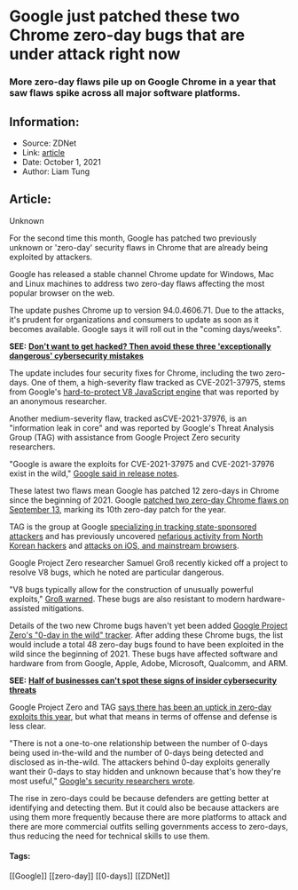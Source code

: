 # Google just patched these two Chrome zero-day bugs that are under attack right now
### More zero-day flaws pile up on Google Chrome in a year that saw flaws spike across all major software platforms.

## Information:
+ Source: ZDNet
+ Link: [article](https://www.zdnet.com/article/google-just-patched-these-two-chrome-zero-day-bugs-that-are-under-attack-right-now/)
+ Date: October 1, 2021
+ Author: Liam Tung


## Article:
Unknown

For the second time this month, Google has patched two previously unknown or 'zero-day' security flaws in Chrome that are already being exploited by attackers.     

Google has released a stable channel Chrome update for Windows, Mac and Linux machines to address two zero-day flaws affecting the most popular browser on the web. 

The update pushes Chrome up to version 94.0.4606.71. Due to the attacks, it's prudent for organizations and consumers to update as soon as it becomes available. Google says it will roll out in the "coming days/weeks". 

**SEE:** [**Don't want to get hacked? Then avoid these three 'exceptionally dangerous' cybersecurity mistakes**](https://www.zdnet.com/article/dont-want-to-get-hacked-then-avoid-these-three-exceptionally-dangerous-cybersecurity-mistakes/)

The update includes four security fixes for Chrome, including the two zero-days. One of them, a high-severity flaw tracked as CVE-2021-37975, stems from Google's [hard-to-protect V8 JavaScript engine](https://www.zdnet.com/article/bugs-in-chromes-javascript-engine-can-lead-to-powerful-exploits-this-project-aims-to-stop-them/) that was reported by an anonymous researcher. 

Another medium-severity flaw, tracked asCVE-2021-37976, is an "information leak in core" and was reported by Google's Threat Analysis Group (TAG) with assistance from Google Project Zero security researchers.     

"Google is aware the exploits for CVE-2021-37975 and CVE-2021-37976 exist in the wild," [Google said in release notes](https://chromereleases.googleblog.com/2021/09/stable-channel-update-for-desktop_30.html).






These latest two flaws mean Google has patched 12 zero-days in Chrome since the beginning of 2021. Google [patched two zero-day Chrome flaws on September 13](https://www.zdnet.com/article/google-patches-two-chrome-zero-days/), marking its 10th zero-day patch for the year.  

TAG is the group at Google [specializing in tracking state-sponsored attackers](https://www.zdnet.com/article/google-north-korean-hackers-targeting-researchers-now-pretend-to-be-from-offensive-security-firm/) and has previously uncovered [nefarious activity from North Korean hackers](https://www.zdnet.com/article/google-north-korean-hackers-targeting-researchers-now-pretend-to-be-from-offensive-security-firm/) and [attacks on iOS, and mainstream browsers](https://www.zdnet.com/article/google-details-recent-malware-campaigns-amid-uptick-in-zero-day-attacks/). 

Google Project Zero researcher Samuel Groß recently kicked off a project to resolve V8 bugs, which he noted are particular dangerous. 

"V8 bugs typically allow for the construction of unusually powerful exploits," [Groß warned](https://www.zdnet.com/article/bugs-in-chromes-javascript-engine-can-lead-to-powerful-exploits-this-project-aims-to-stop-them/). These bugs are also resistant to modern hardware-assisted mitigations.   

Details of the two new Chrome bugs haven't yet been added [Google Project Zero's "0-day in the wild" tracker](https://docs.google.com/spreadsheets/d/1lkNJ0uQwbeC1ZTRrxdtuPLCIl7mlUreoKfSIgajnSyY/view#gid=2129022708). After adding these Chrome bugs, the list would include a total 48 zero-day bugs found to have been exploited in the wild since the beginning of 2021. These bugs have affected software and hardware from from Google, Apple, Adobe, Microsoft, Qualcomm, and ARM.

**SEE:** [**Half of businesses can't spot these signs of insider cybersecurity threats**](https://www.zdnet.com/article/half-of-businesses-cant-spot-these-signs-of-insider-cybersecurity-threats/)

Google Project Zero and TAG [says there has been an uptick in zero-day exploits this year](https://www.zdnet.com/article/google-details-recent-malware-campaigns-amid-uptick-in-zero-day-attacks/), but what that means in terms of offense and defense is less clear.

"There is not a one-to-one relationship between the number of 0-days being used in-the-wild and the number of 0-days being detected and disclosed as in-the-wild. The attackers behind 0-day exploits generally want their 0-days to stay hidden and unknown because that's how they're most useful," [Google's security researchers wrote](https://blog.google/threat-analysis-group/how-we-protect-users-0-day-attacks/). 

The rise in zero-days could be because defenders are getting better at identifying and detecting them. But it could also be because attackers are using them more frequently because there are more platforms to attack and there are more commercial outfits selling governments access to zero-days, thus reducing the need for technical skills to use them.





#### Tags:
[[Google]] [[zero-day]] [[0-days]] [[ZDNet]]
